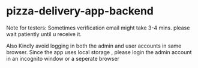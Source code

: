 # pizza-delivery-app-backend

Note for testers: Sometimes verification email might take 3-4 mins. please wait patiently until u receive it.

Also Kindly avoid logging in both the admin and user accounts in same browser. Since the app uses local storage , please login the admin account in an incognito window or a seperate browser
